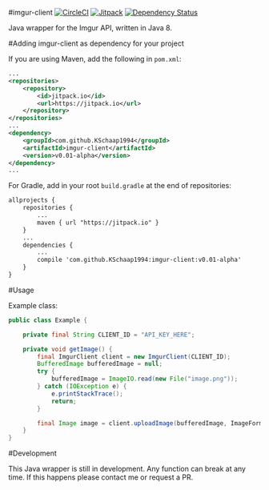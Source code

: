 #imgur-client [![CircleCI](https://circleci.com/gh/KSchaap1994/imgur-client.svg?style=svg)](https://circleci.com/gh/KSchaap1994/imgur-client) [![Jitpack](https://jitpack.io/v/KSchaap1994/imgur-client.svg)](https://jitpack.io/#KSchaap1994/imgur-client) [![Dependency Status](https://www.versioneye.com/user/projects/57de6bccbf3e4c0034e229f4/badge.svg?style=flat-square)](https://www.versioneye.com/user/projects/57de6bccbf3e4c0034e229f4)

Java wrapper for the Imgur API, written in Java 8. 

#Adding imgur-client as dependency for your project

If you are using Maven, add the following in `pom.xml`:

```xml
...
<repositories>
    <repository>
        <id>jitpack.io</id>
        <url>https://jitpack.io</url>
    </repository>
</repositories>
...
<dependency>
    <groupId>com.github.KSchaap1994</groupId>
    <artifactId>imgur-client</artifactId>
    <version>v0.01-alpha</version>
</dependency>
...
```
For Gradle, add in your root `build.gradle` at the end of repositories:

```xml
allprojects {
    repositories {
        ...
        maven { url "https://jitpack.io" }
	}
	...
	dependencies {
	    ...
	    compile 'com.github.KSchaap1994:imgur-client:v0.01-alpha'
    }
}
```
#Usage

Example class:

```java
public class Example {

    private final String CLIENT_ID = "API_KEY_HERE";

    private void getImage() {
        final ImgurClient client = new ImgurClient(CLIENT_ID);
        BufferedImage bufferedImage = null;
        try {
            bufferedImage = ImageIO.read(new File("image.png"));
        } catch (IOException e) {
            e.printStackTrace();
            return;
        }

        final Image image = client.uploadImage(bufferedImage, ImageFormats.PNG); //get any data from the image
    }
}
```

#Development

This Java wrapper is still in development. Any function can break at any time. If this happens please contact me or request a PR.
